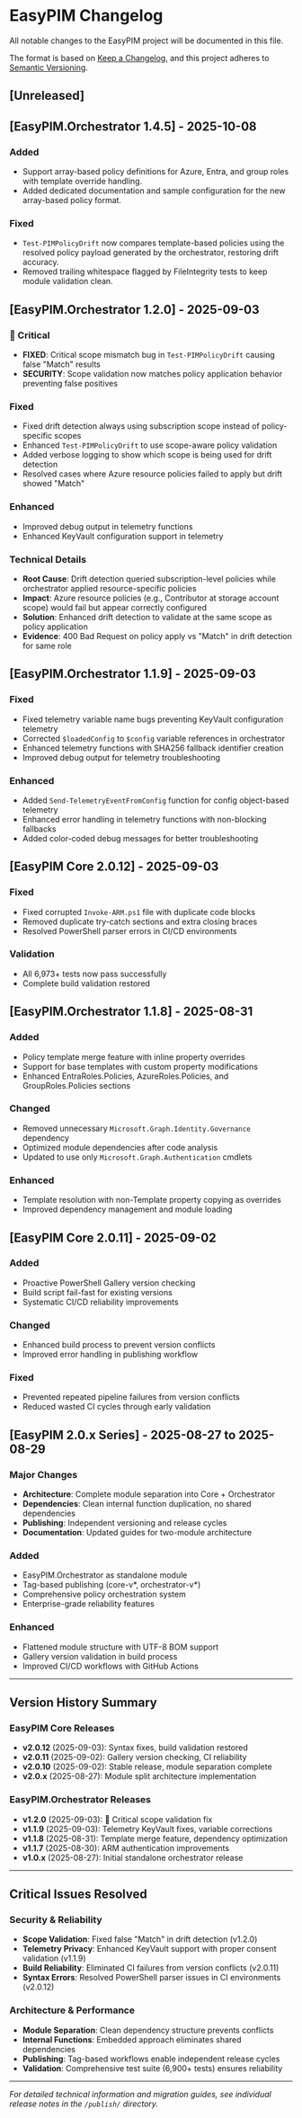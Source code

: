 # EasyPIM Changelog

All notable changes to the EasyPIM project will be documented in this file.

The format is based on [Keep a Changelog](https://keepachangelog.com/en/1.0.0/),
and this project adheres to [Semantic Versioning](https://semver.org/spec/v2.0.0.html).

## [Unreleased]

## [EasyPIM.Orchestrator 1.4.5] - 2025-10-08

### Added
- Support array-based policy definitions for Azure, Entra, and group roles with template override handling.
- Added dedicated documentation and sample configuration for the new array-based policy format.

### Fixed
- `Test-PIMPolicyDrift` now compares template-based policies using the resolved policy payload generated by the orchestrator, restoring drift accuracy.
- Removed trailing whitespace flagged by FileIntegrity tests to keep module validation clean.

## [EasyPIM.Orchestrator 1.2.0] - 2025-09-03

### 🚨 Critical
- **FIXED**: Critical scope mismatch bug in `Test-PIMPolicyDrift` causing false "Match" results
- **SECURITY**: Scope validation now matches policy application behavior preventing false positives

### Fixed
- Fixed drift detection always using subscription scope instead of policy-specific scopes
- Enhanced `Test-PIMPolicyDrift` to use scope-aware policy validation
- Added verbose logging to show which scope is being used for drift detection
- Resolved cases where Azure resource policies failed to apply but drift showed "Match"

### Enhanced
- Improved debug output in telemetry functions
- Enhanced KeyVault configuration support in telemetry

### Technical Details
- **Root Cause**: Drift detection queried subscription-level policies while orchestrator applied resource-specific policies
- **Impact**: Azure resource policies (e.g., Contributor at storage account scope) would fail but appear correctly configured
- **Solution**: Enhanced drift detection to validate at the same scope as policy application
- **Evidence**: 400 Bad Request on policy apply vs "Match" in drift detection for same role

## [EasyPIM.Orchestrator 1.1.9] - 2025-09-03

### Fixed
- Fixed telemetry variable name bugs preventing KeyVault configuration telemetry
- Corrected `$loadedConfig` to `$config` variable references in orchestrator
- Enhanced telemetry functions with SHA256 fallback identifier creation
- Improved debug output for telemetry troubleshooting

### Enhanced
- Added `Send-TelemetryEventFromConfig` function for config object-based telemetry
- Enhanced error handling in telemetry functions with non-blocking fallbacks
- Added color-coded debug messages for better troubleshooting

## [EasyPIM Core 2.0.12] - 2025-09-03

### Fixed
- Fixed corrupted `Invoke-ARM.ps1` file with duplicate code blocks
- Removed duplicate try-catch sections and extra closing braces
- Resolved PowerShell parser errors in CI/CD environments

### Validation
- All 6,973+ tests now pass successfully
- Complete build validation restored

## [EasyPIM.Orchestrator 1.1.8] - 2025-08-31

### Added
- Policy template merge feature with inline property overrides
- Support for base templates with custom property modifications
- Enhanced EntraRoles.Policies, AzureRoles.Policies, and GroupRoles.Policies sections

### Changed
- Removed unnecessary `Microsoft.Graph.Identity.Governance` dependency
- Optimized module dependencies after code analysis
- Updated to use only `Microsoft.Graph.Authentication` cmdlets

### Enhanced
- Template resolution with non-Template property copying as overrides
- Improved dependency management and module loading

## [EasyPIM Core 2.0.11] - 2025-09-02

### Added
- Proactive PowerShell Gallery version checking
- Build script fail-fast for existing versions
- Systematic CI/CD reliability improvements

### Changed
- Enhanced build process to prevent version conflicts
- Improved error handling in publishing workflow

### Fixed
- Prevented repeated pipeline failures from version conflicts
- Reduced wasted CI cycles through early validation

## [EasyPIM 2.0.x Series] - 2025-08-27 to 2025-08-29

### Major Changes
- **Architecture**: Complete module separation into Core + Orchestrator
- **Dependencies**: Clean internal function duplication, no shared dependencies
- **Publishing**: Independent versioning and release cycles
- **Documentation**: Updated guides for two-module architecture

### Added
- EasyPIM.Orchestrator as standalone module
- Tag-based publishing (core-v*, orchestrator-v*)
- Comprehensive policy orchestration system
- Enterprise-grade reliability features

### Enhanced
- Flattened module structure with UTF-8 BOM support
- Gallery version validation in build process
- Improved CI/CD workflows with GitHub Actions

---

## Version History Summary

### EasyPIM Core Releases
- **v2.0.12** (2025-09-03): Syntax fixes, build validation restored
- **v2.0.11** (2025-09-02): Gallery version checking, CI reliability
- **v2.0.10** (2025-09-02): Stable release, module separation complete
- **v2.0.x** (2025-08-27): Module split architecture implementation

### EasyPIM.Orchestrator Releases
- **v1.2.0** (2025-09-03): 🚨 Critical scope validation fix
- **v1.1.9** (2025-09-03): Telemetry KeyVault fixes, variable corrections
- **v1.1.8** (2025-08-31): Template merge feature, dependency optimization
- **v1.1.7** (2025-08-30): ARM authentication improvements
- **v1.0.x** (2025-08-27): Initial standalone orchestrator release

---

## Critical Issues Resolved

### Security & Reliability
- **Scope Validation**: Fixed false "Match" in drift detection (v1.2.0)
- **Telemetry Privacy**: Enhanced KeyVault support with proper consent validation (v1.1.9)
- **Build Reliability**: Eliminated CI failures from version conflicts (v2.0.11)
- **Syntax Errors**: Resolved PowerShell parser issues in CI environments (v2.0.12)

### Architecture & Performance
- **Module Separation**: Clean dependency structure prevents conflicts
- **Internal Functions**: Embedded approach eliminates shared dependencies
- **Publishing**: Tag-based workflows enable independent release cycles
- **Validation**: Comprehensive test suite (6,900+ tests) ensures reliability

---

*For detailed technical information and migration guides, see individual release notes in the `/publish/` directory.*
